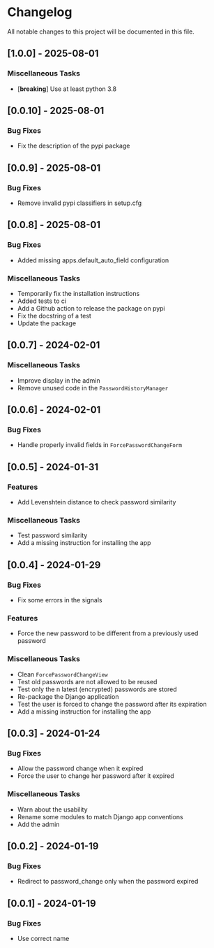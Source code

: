 # Changelog

All notable changes to this project will be documented in this file.

## [1.0.0] - 2025-08-01

### Miscellaneous Tasks

- [**breaking**] Use at least python 3.8

## [0.0.10] - 2025-08-01

### Bug Fixes

- Fix the description of the pypi package

## [0.0.9] - 2025-08-01

### Bug Fixes

- Remove invalid pypi classifiers in setup.cfg

## [0.0.8] - 2025-08-01

### Bug Fixes

- Added missing apps.default_auto_field configuration

### Miscellaneous Tasks

- Temporarily fix the installation instructions
- Added tests to ci
- Add a Github action to release the package on pypi
- Fix the docstring of a test
- Update the package

## [0.0.7] - 2024-02-01

### Miscellaneous Tasks

- Improve display in the admin
- Remove unused code in the `PasswordHistoryManager`

## [0.0.6] - 2024-02-01

### Bug Fixes

- Handle properly invalid fields in `ForcePasswordChangeForm`

## [0.0.5] - 2024-01-31

### Features

- Add Levenshtein distance to check password similarity

### Miscellaneous Tasks

- Test password similarity
- Add a missing instruction for installing the app

## [0.0.4] - 2024-01-29

### Bug Fixes

- Fix some errors in the signals

### Features

- Force the new password to be different from a previously used password

### Miscellaneous Tasks

- Clean `ForcePasswordChangeView`
- Test old passwords are not allowed to be reused
- Test only the n latest (encrypted) passwords are stored
- Re-package the Django application
- Test the user is forced to change the password after its expiration
- Add a missing instruction for installing the app

## [0.0.3] - 2024-01-24

### Bug Fixes

- Allow the password change when it expired
- Force the user to change her password after it expired

### Miscellaneous Tasks

- Warn about the usability
- Rename some modules to match Django app conventions
- Add the admin

## [0.0.2] - 2024-01-19

### Bug Fixes

- Redirect to password_change only when the password expired

## [0.0.1] - 2024-01-19

### Bug Fixes

- Use correct name

<!-- generated by git-cliff -->
